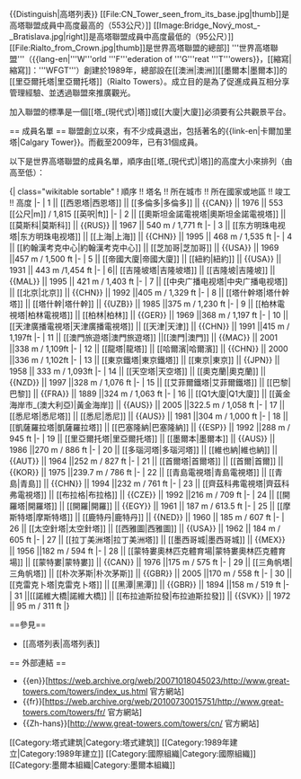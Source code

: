 {{Distinguish|高塔列表}}
[[File:CN_Tower_seen_from_its_base.jpg|thumb]]是高塔聯盟成員中高度最高的（553公尺）]]
[[Image:Bridge_Nový_most_-_Bratislava.jpg|right]]是高塔聯盟成員中高度最低的（95公尺）]]
[[File:Rialto_from_Crown.jpg|thumb]]是世界高塔聯盟的總部]]
'''世界高塔聯盟'''（{{lang-en|'''W'''orld '''F'''ederation of '''G'''reat '''T'''owers}}，[[縮寫|縮寫]]：'''WFGT'''）創建於1989年，總部設在[[澳洲|澳洲]][[墨爾本|墨爾本]]的[[里亞爾托塔|里亞爾托塔]]（Rialto Towers）。成立目的是為了促進成員互相分享管理經驗、並透過聯盟來推廣觀光。

加入聯盟的標準是一個[[塔_(現代式)|塔]]或[[大廈|大廈]]必須要有公共觀景平台。

== 成員名單 ==
聯盟創立以來，有不少成員退出，包括著名的{{link-en|卡爾加里塔|Calgary Tower}}。而截至2009年，已有31個成員。

以下是世界高塔聯盟的成員名單，順序由[[塔_(現代式)|塔]]的高度大小來排列（由高至低）：

{| class="wikitable sortable"
! 順序 !! 塔名 !! 所在城市 !! 所在國家或地區 !! 竣工 !! 高度
|-
| 1 || [[西恩塔|西恩塔]] || [[多倫多|多倫多]] || {{CAN}} || 1976 || 553 [[公尺|m]] / 1,815 [[英呎|ft]]
|-
| 2 || [[奧斯坦金諾電視塔|奧斯坦金諾電視塔]] || [[莫斯科|莫斯科]] || {{RUS}} || 1967 || 540 m / 1,771 ft
|-
| 3 || [[东方明珠电视塔|东方明珠电视塔]] || [[上海|上海]] || {{CHN}}  || 1995 || 468 m / 1,535 ft
|-
| 4 || [[約翰漢考克中心|約翰漢考克中心]] || [[芝加哥|芝加哥]] || {{USA}} || 1969 ||457 m / 1,500 ft
|-
| 5 || [[帝國大廈|帝國大廈]] || [[紐約|紐約]] || {{USA}} || 1931 || 443 m /1,454 ft
|-
| 6|| [[吉隆坡塔|吉隆坡塔]] || [[吉隆坡|吉隆坡]] || {{MAL}} || 1995 || 421 m / 1,403 ft
|-
| 7 || [[中央广播电视塔|中央广播电视塔]] || [[北京|北京]] || {{CHN}} || 1992 ||405 m / 1,329 ft
|-
| 8 || [[塔什幹塔|塔什幹塔]] || [[塔什幹|塔什幹]] || {{UZB}} || 1985 ||375 m / 1,230 ft
|-
| 9 || [[柏林電視塔|柏林電視塔]] || [[柏林|柏林]] || {{GER}} || 1969 ||368 m / 1,197 ft
|-
| 10 || [[天津廣播電視塔|天津廣播電視塔]] || [[天津|天津]] || {{CHN}} || 1991 ||415 m / 1,197ft
|-
| 11 || [[澳門旅遊塔|澳門旅遊塔]] ||[[澳門|澳門]] || {{MAC}} || 2001 ||338 m / 1,109ft
|-
| 12 || [[龍塔|龍塔]] || [[哈爾濱|哈爾濱]] || {{CHN}} || 2000 ||336 m / 1,102ft
|-
| 13 || [[東京鐵塔|東京鐵塔]] || [[東京|東京]] || {{JPN}} || 1958 || 333 m / 1,093ft
|-
| 14 || [[天空塔|天空塔]] || [[奧克蘭|奧克蘭]] || {{NZD}} || 1997 ||328 m / 1,076 ft
|-
| 15 || [[艾菲爾鐵塔|艾菲爾鐵塔]] || [[巴黎|巴黎]] || {{FRA}}  || 1889 ||324 m / 1,063 ft
|-
| 16 || [[Q1大廈|Q1大廈]] || [[黃金海岸市_(澳大利亞)|黃金海岸]] || {{AUS}} || 2005 ||322.5 m / 1,058 ft
|-
| 17 || [[悉尼塔|悉尼塔]] || [[悉尼|悉尼]] || {{AUS}}  || 1981 ||304 m / 1,000 ft
|-
| 18 || [[凱薩羅拉塔|凱薩羅拉塔]] || [[巴塞隆納|巴塞隆納]] || {{ESP}} || 1992 ||288 m / 945 ft
|-
| 19 || [[里亞爾托塔|里亞爾托塔]] || [[墨爾本|墨爾本]] || {{AUS}} || 1986 ||270 m / 886 ft
|-
| 20 || [[多瑙河塔|多瑙河塔]] || [[維也納|維也納]] || {{AUT}} || 1964 ||252 m / 827 ft
|-
| 21 || [[首爾塔|首爾塔]] || [[首爾|首爾]] || {{KOR}} || 1975 ||239.7 m / 786 ft
|-
| 22 || [[青島電視塔|青島電視塔]] || [[青島|青島]] || {{CHN}} || 1994 ||232 m / 761 ft
|-
| 23 || [[齊茲科弗電視塔|齊茲科弗電視塔]] || [[布拉格|布拉格]] || {{CZE}} || 1992 ||216 m / 709 ft
|-
| 24 || [[開羅塔|開羅塔]] || [[開羅|開羅]] || {{EGY}} || 1961 || 187 m / 613.5 ft
|-
| 25 || [[摩斯特塔|摩斯特塔]] || [[鹿特丹|鹿特丹]] || {{NED}} || 1960 || 185 m / 607 ft
|-
| 26 || [[太空針塔|太空針塔]] || [[西雅圖|西雅圖]] || {{USA}} || 1962 || 184 m / 605 ft
|-
| 27 || [[拉丁美洲塔|拉丁美洲塔]] || [[墨西哥城|墨西哥城]] || {{MEX}} || 1956 ||182 m / 594 ft
|-
| 28 || [[蒙特婁奧林匹克體育場|蒙特婁奧林匹克體育場]] || [[蒙特婁|蒙特婁]] || {{CAN}} || 1976 ||175 m / 575 ft
|-
| 29 || [[三角帆塔|三角帆塔]] || [[朴次茅斯|朴次茅斯]] || {{GBR}} || 2005 ||170 m / 558 ft
|-
| 30 || [[克雷克卜塔|克雷克卜塔]] || [[黑潭|黑潭]] || {{GBR}} || 1894 ||158 m / 519 ft
|-
| 31 ||[[諾維大橋|諾維大橋]] || [[布拉迪斯拉發|布拉迪斯拉發]] || {{SVK}} || 1972 || 95 m / 311 ft
|}

==參見==
* [[高塔列表|高塔列表]]

== 外部連結 == 
* {{en}}[https://web.archive.org/web/20071018045023/http://www.great-towers.com/towers/index_us.html 官方網站]
* {{fr}}[https://web.archive.org/web/20100730015751/http://www.great-towers.com/towers/fr/ 官方網站]
* {{Zh-hans}}[http://www.great-towers.com/towers/cn/ 官方網站] 

[[Category:塔式建筑|Category:塔式建筑]]
[[Category:1989年建立|Category:1989年建立]]
[[Category:國際組織|Category:國際組織]]
[[Category:墨爾本組織|Category:墨爾本組織]]